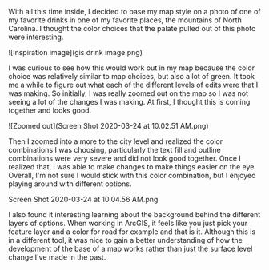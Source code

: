 With all this time inside, I decided to base my map style on a photo of one of my favorite drinks in one of my favorite places, the mountains of North Carolina. I thought the color choices that the palate pulled out of this photo were interesting. 

![Inspiration image](gis drink image.png)

I was curious to see how this would work out in my map because the color choice was relatively similar to map choices, but also a lot of green. It took me a while to figure out what each of the different levels of edits were that I was making. So initially, I was really zoomed out on the map so I was not seeing a lot of the changes I was making. At first, I thought this is coming together and looks good. 

![Zoomed out](Screen Shot 2020-03-24 at 10.02.51 AM.png)

Then I zoomed into a more to the city level and realized the color combinations I was choosing, particularly the text fill and outline combinations were very severe and did not look good together. Once I realized that, I was able to make changes to make things easier on the eye. Overall, I'm not sure I would stick with this color combination, but I enjoyed playing around with different options. 

Screen Shot 2020-03-24 at 10.04.56 AM.png

I also found it interesting learning about the background behind the different layers of options. When working in ArcGIS, it feels like you just pick your feature layer and a color for road for example and that is it. Although this is in a different tool, it was nice to gain a better understanding of how the development of the base of a map works rather than just the surface level change I've made in the past. 
